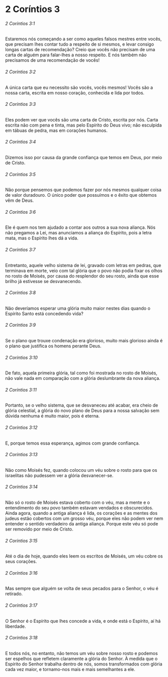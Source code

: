 # 2 Coríntios 3

###### 2 Coríntios 3:1

Estaremos nós começando a ser como aqueles falsos mestres entre vocês, que precisam lhes contar tudo a respeito de si mesmos, e levar consigo longas cartas de recomendação? Creio que vocês não precisam de uma carta de alguém para falar-lhes a nosso respeito. E nós também não precisamos de uma recomendação de vocês!

###### 2 Coríntios 3:2

A única carta que eu necessito são vocês, vocês mesmos! Vocês são a nossa carta, escrita em nosso coração, conhecida e lida por todos.

###### 2 Coríntios 3:3

Eles podem ver que vocês são uma carta de Cristo, escrita por nós. Carta escrita não com pena e tinta, mas pelo Espírito do Deus vivo; não esculpida em tábuas de pedra, mas em corações humanos.

###### 2 Coríntios 3:4

Dizemos isso por causa da grande confiança que temos em Deus, por meio de Cristo.

###### 2 Coríntios 3:5

Não porque pensemos que podemos fazer por nós mesmos qualquer coisa de valor duradouro. O único poder que possuímos e o êxito que obtemos vêm de Deus.

###### 2 Coríntios 3:6

Ele é quem nos tem ajudado a contar aos outros a sua nova aliança. Nós não pregamos a Lei, mas anunciamos a aliança do Espírito, pois a letra mata, mas o Espírito lhes dá a vida.

###### 2 Coríntios 3:7

Entretanto, aquele velho sistema de lei, gravado com letras em pedras, que terminava em morte, veio com tal glória que o povo não podia fixar os olhos no rosto de Moisés, por causa do resplendor do seu rosto, ainda que esse brilho já estivesse se desvanecendo.

###### 2 Coríntios 3:8

Não deveríamos esperar uma glória muito maior nestes dias quando o Espírito Santo está concedendo vida?

###### 2 Coríntios 3:9

Se o plano que trouxe condenação era glorioso, muito mais glorioso ainda é o plano que justifica os homens perante Deus.

###### 2 Coríntios 3:10

De fato, aquela primeira glória, tal como foi mostrada no rosto de Moisés, não vale nada em comparação com a glória deslumbrante da nova aliança.

###### 2 Coríntios 3:11

Portanto, se o velho sistema, que se desvaneceu até acabar, era cheio de glória celestial, a glória do novo plano de Deus para a nossa salvação sem dúvida nenhuma é muito maior, pois é eterna.

###### 2 Coríntios 3:12

E, porque temos essa esperança, agimos com grande confiança.

###### 2 Coríntios 3:13

Não como Moisés fez, quando colocou um véu sobre o rosto para que os israelitas não pudessem ver a glória desvanecer-se.

###### 2 Coríntios 3:14

Não só o rosto de Moisés estava coberto com o véu, mas a mente e o entendimento do seu povo também estavam vendados e obscurecidos. Ainda agora, quando a antiga aliança é lida, os corações e as mentes dos judeus estão cobertos com um grosso véu, porque eles não podem ver nem entender o sentido verdadeiro da antiga aliança. Porque este véu só pode ser removido por meio de Cristo.

###### 2 Coríntios 3:15

Até o dia de hoje, quando eles leem os escritos de Moisés, um véu cobre os seus corações.

###### 2 Coríntios 3:16

Mas sempre que alguém se volta de seus pecados para o Senhor, o véu é retirado.

###### 2 Coríntios 3:17

O Senhor é o Espírito que lhes concede a vida, e onde está o Espírito, aí há liberdade.

###### 2 Coríntios 3:18

E todos nós, no entanto, não temos um véu sobre nosso rosto e podemos ser espelhos que refletem claramente a glória do Senhor. À medida que o Espírito do Senhor trabalha dentro de nós, somos transformados com glória cada vez maior, e tornamo-nos mais e mais semelhantes a ele.

